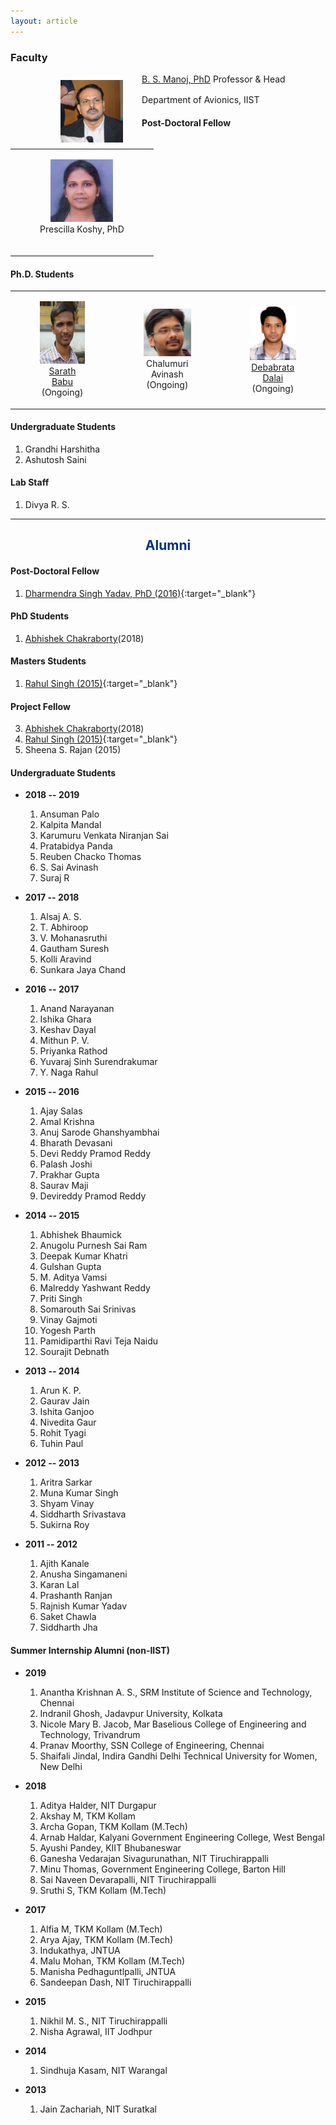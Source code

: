 ```yaml
---
layout: article
---
```


### Faculty
 

<a href="https://www.iist.ac.in/avionics/bsmanoj" target="_blank">
<img style="margin-left:80px" class="img-circle" src="images/bsmanoj.png" width="100px" 
align="left" hspace="30px" vspace="10px">  
B. S. Manoj, PhD</a>  
Professor & Head  
Department of Avionics, IIST 


<img height="30px">

#### Post-Doctoral Fellow

<table>
<tr>
<td><figure align="center"><a><img width="100"  class="img-circle"  src="images/prescilla.jpg"><figcaption>Prescilla Koshy, PhD</figcaption></a></figure><br></td>
</tr>
</table>


#### Ph.D. Students

<table>
<tr>
<td><figure align="center"><a href="https://4sarathbabu.github.io/" target="_blank"><img width="100px" height="100px" class="img-circle"  src="images/sarath.jpg"><figcaption>Sarath Babu</figcaption></a>(Ongoing)</figure></td>
<td><figure align="center"><img width="100px"  class="img-circle"  src="images/avinash.png"><figcaption>Chalumuri Avinash</figcaption>(Ongoing)</figure></td>
<td><figure align="center"><a href="https://www.linkedin.com/in/debabrata-dalai-a88b6486"><img width="88px"  class="img-circle"  src="images/debabrata.png"><figcaption>Debabrata Dalai</figcaption></a>(Ongoing)</figure></td>
</tr>
</table>

#### Undergraduate Students
1. Grandhi Harshitha 
2. Ashutosh Saini


#### Lab Staff
1. Divya R. S.

------

<div style="text-align:center"><h2><font color="#003380">Alumni</font></h2></div>

#### Post-Doctoral Fellow

1. [Dharmendra Singh Yadav, PhD (2016)](https://scholar.google.co.in/citations?user=yGWRD0YAAAAJ&hl=en){:target="_blank"}

#### PhD Students

1. [Abhishek Chakraborty](https://chakrabortyabhishek.github.io/)(2018)

#### Masters Students

1. [Rahul Singh (2015)](https://rahulsinghchandraul.github.io/){:target="_blank"}


#### Project Fellow

3. [Abhishek Chakraborty](https://chakrabortyabhishek.github.io/)(2018)
2. [Rahul Singh (2015)](https://rahulsinghchandraul.github.io/){:target="_blank"}
1. Sheena S. Rajan (2015)

#### Undergraduate Students 

+ **2018 -- 2019**
  1. Ansuman Palo
  2. Kalpita Mandal
  3. Karumuru Venkata Niranjan Sai
  4. Pratabidya Panda
  5. Reuben Chacko Thomas
  6. S. Sai Avinash
  7. Suraj R

+ **2017 -- 2018**
  1. Alsaj A. S.
  2. T. Abhiroop
  3. V. Mohanasruthi 
  4. Gautham Suresh
  5. Kolli Aravind
  6. Sunkara Jaya Chand

+ **2016 -- 2017**
  1. Anand Narayanan
  2. Ishika Ghara
  3. Keshav Dayal
  4. Mithun P. V.
  5. Priyanka Rathod 
  4. Yuvaraj Sinh Surendrakumar
  5. Y. Naga Rahul

+ **2015 -- 2016**
  1. Ajay Salas
  2. Amal Krishna
  3. Anuj Sarode Ghanshyambhai
  4. Bharath Devasani
  5. Devi Reddy Pramod Reddy
  6. Palash Joshi
  7. Prakhar Gupta  
  8. Saurav Maji
  9. Devireddy Pramod Reddy
  
  
+ **2014 -- 2015**
  1. Abhishek Bhaumick
  2. Anugolu Purnesh Sai Ram
  3. Deepak Kumar Khatri
  4. Gulshan Gupta
  5. M. Aditya Vamsi
  6. Malreddy Yashwant Reddy   
  7. Priti Singh
  8. Somarouth Sai Srinivas
  9. Vinay Gajmoti 
  10. Yogesh Parth  
  11. Pamidiparthi Ravi Teja Naidu
  12. Sourajit Debnath
 
  
+ **2013 -- 2014**
  1. Arun K. P.
  2. Gaurav Jain 
  3. Ishita Ganjoo  
  4. Nivedita Gaur  
  5. Rohit Tyagi 
  6. Tuhin Paul
  
+ **2012 -- 2013**
  1. Aritra Sarkar
  2. Muna Kumar Singh
  3. Shyam Vinay 
  4. Siddharth Srivastava 
  5. Sukirna Roy   
   
+ **2011 -- 2012**
  1. Ajith Kanale
  2. Anusha Singamaneni
  3. Karan Lal
  4. Prashanth Ranjan 
  5. Rajnish Kumar Yadav 
  6. Saket Chawla 
  7. Siddharth Jha

#### Summer Internship Alumni (non-IIST)

+ **2019**
  1. Anantha Krishnan A. S., SRM Institute of Science and Technology, Chennai
  2. Indranil Ghosh, Jadavpur University, Kolkata
  3. Nicole Mary B. Jacob, Mar Baselious College of Engineering and Technology, Trivandrum
  4. Pranav Moorthy, SSN College of Engineering, Chennai
  5. Shaifali Jindal, Indira Gandhi Delhi Technical University for Women, New Delhi

+ **2018**
  1. Aditya Halder, NIT Durgapur
  2. Akshay M, TKM Kollam
  3. Archa Gopan, TKM Kollam (M.Tech)
  4. Arnab Haldar, Kalyani Government Engineering College, West Bengal
  5. Ayushi Pandey, KIIT Bhubaneswar
  6. Ganesha Vedarajan Sivagurunathan, NIT Tiruchirappalli
  7. Minu Thomas, Government Engineering College, Barton Hill
  8. Sai Naveen Devarapalli, NIT Tiruchirappalli
  9. Sruthi S, TKM Kollam (M.Tech)
  
+ **2017**
  1. Alfia M, TKM Kollam (M.Tech)
  2. Arya Ajay, TKM Kollam (M.Tech)
  3. Indukathya, JNTUA
  4. Malu Mohan, TKM Kollam (M.Tech)
  5. Manisha Pedhaguntlpalli, JNTUA
  6. Sandeepan Dash, NIT Tiruchirappalli
+ **2015**
  1. Nikhil M. S., NIT Tiruchirappalli
  2. Nisha Agrawal, IIT Jodhpur
+ **2014**
  1. Sindhuja Kasam, NIT Warangal
+ **2013**
  1. Jain Zachariah, NIT Suratkal
